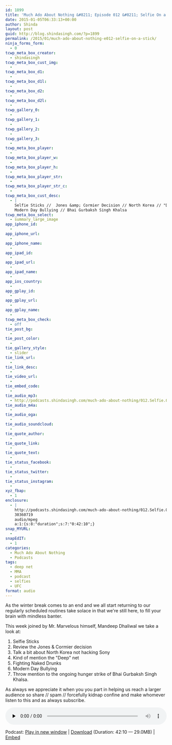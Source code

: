 ```yaml
---
id: 1899
title: 'Much Ado About Nothing &#8211; Episode 012 &#8211; Selfie On a Stick'
date: 2015-01-05T06:33:13+00:00
author: Shinda
layout: post
guid: http://blog.shindasingh.com/?p=1899
permalink: /2015/01/much-ado-about-nothing-e012-selfie-on-a-stick/
ninja_forms_form:
  - 0
tcwp_meta_box_creator:
  - shindasingh
tcwp_meta_box_cust_img:
  - 
tcwp_meta_box_d1:
  - 
tcwp_meta_box_d1l:
  - 
tcwp_meta_box_d2:
  - 
tcwp_meta_box_d2l:
  - 
tcwp_gallery_0:
  - 
tcwp_gallery_1:
  - 
tcwp_gallery_2:
  - 
tcwp_gallery_3:
  - 
tcwp_meta_box_player:
  - 
tcwp_meta_box_player_w:
  - 
tcwp_meta_box_player_h:
  - 
tcwp_meta_box_player_str:
  - 
tcwp_meta_box_player_str_c:
  - 
tcwp_meta_box_cust_desc:
  - |
    Selfie Sticks //  Jones &amp; Cormier Decision // North Korea // "Deep" net // Fighting Naked Drunks // 
    Modern Day Bullying // Bhai Gurbaksh Singh Khalsa
tcwp_meta_box_select:
  - summary_large_image
app_iphone_id:
  - 
app_iphone_url:
  - 
app_iphone_name:
  - 
app_ipad_id:
  - 
app_ipad_url:
  - 
app_ipad_name:
  - 
app_ios_country:
  - 
app_gplay_id:
  - 
app_gplay_url:
  - 
app_gplay_name:
  - 
tcwp_meta_box_check:
  - off
tie_post_bg:
  - 
tie_post_color:
  - 
tie_gallery_style:
  - slider
tie_link_url:
  - 
tie_link_desc:
  - 
tie_video_url:
  - 
tie_embed_code:
  - 
tie_audio_mp3:
  - http://podcasts.shindasingh.com/much-ado-about-nothing/012.Selfie.On.A.Stick.mp3
tie_audio_m4a:
  - 
tie_audio_oga:
  - 
tie_audio_soundcloud:
  - 
tie_quote_author:
  - 
tie_quote_link:
  - 
tie_quote_text:
  - 
tie_status_facebook:
  - 
tie_status_twitter:
  - 
tie_status_instagram:
  - 
xyz_fbap:
  - 1
enclosure:
  - |
    http://podcasts.shindasingh.com/much-ado-about-nothing/012.Selfie.On.A.Stick.mp3
    30360719
    audio/mpeg
    a:1:{s:8:"duration";s:7:"0:42:10";}
snap_MYURL:
  - 
snapEdIT:
  - 1
categories:
  - Much Ado About Nothing
  - Podcasts
tags:
  - deep net
  - MMA
  - podcast
  - selfies
  - UFC
format: audio
---
```

As the winter break comes to an end and we all start returning to our regularly scheduled routines take solace in that we're still here, to fill your brain with mindless banter.

This week joined by Mr. Marvelous himself, Mandeep Dhaliwal we take a look at:

  1. Selfie Sticks
  2. Review the Jones & Cormier decision
  3. Talk a bit about North Korea not hacking Sony
  4. Kind of mention the "Deep" net
  5. Fighting Naked Drunks
  6. Modern Day Bullying
  7. Throw mention to the ongoing hunger strike of Bhai Gurbaksh Singh Khalsa.

As always we appreciate it when you you part in helping us reach a larger audience so share // spam // forcefully kidnap confine and make whomever listen to this and as always subscribe.

<div class="powerpress_player" id="powerpress_player_5642">
  <audio class="wp-audio-shortcode" id="audio-1899-14" preload="none" style="width: 100%;" controls="controls"><source type="audio/mpeg" src="http://podcasts.shindasingh.com/much-ado-about-nothing/012.Selfie.On.A.Stick.mp3?_=14" /></audio>
</div>

<p class="powerpress_links powerpress_links_mp3">
  Podcast: <a href="http://podcasts.shindasingh.com/much-ado-about-nothing/012.Selfie.On.A.Stick.mp3" class="powerpress_link_pinw" target="_blank" title="Play in new window" onclick="return powerpress_pinw('http://blog.shindasingh.com/?powerpress_pinw=1899-podcast');" rel="nofollow">Play in new window</a> | <a href="http://podcasts.shindasingh.com/much-ado-about-nothing/012.Selfie.On.A.Stick.mp3" class="powerpress_link_d" title="Download" rel="nofollow" download="012.Selfie.On.A.Stick.mp3">Download</a> (Duration: 42:10 &#8212; 29.0MB) | <a href="#" class="powerpress_link_e" title="Embed" onclick="return powerpress_show_embed('1899-podcast');" rel="nofollow">Embed</a>
</p>

<p class="powerpress_embed_box" id="powerpress_embed_1899-podcast" style="display: none;">
  <input id="powerpress_embed_1899-podcast_t" type="text" value="<iframe width=&quot;320&quot; height=&quot;30&quot; src=&quot;http://blog.shindasingh.com/?powerpress_embed=1899-podcast&amp;powerpress_player=mediaelement-audio&quot; frameborder=&quot;0&quot; scrolling=&quot;no&quot;></iframe>" onclick="javascript: this.select();" onfocus="javascript: this.select();" style="width: 70%;" readOnly />
</p>

<!--powerpress_player-->